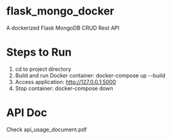 # flask_mongo_docker
A dockerized Flask MongoDB CRUD Rest API

# Steps to Run
1. cd to project directory
2. Build and run Docker container: docker-compose up --build
3. Access application: http://127.0.0.1:5000
4. Stop container: docker-compose down

# API Doc
Check api_usage_document.pdf
